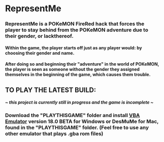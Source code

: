 # RepresentMe

### RepresentMe is a POKeMON FireRed hack that forces the player to stay behind from the POKeMON adventure due to their gender, or lackthereof. 

#### Within the game, the player starts off just as any player would: by choosing their gender and name. 

#### After doing so and beginning their "adventure" in the world of POKeMON, the player is seen as someone without the gender they assigned themselves in the beginning of the game, which causes them trouble. 

#### 

## TO PLAY THE LATEST BUILD:
##### ~ this project is currently still in progress and the game is incomplete ~

### Download the "PLAYTHISGAME" folder and install [VBA Emulator](http://www.emulator-zone.com/doc.php/gba/vboyadvance.HTML) version 18.0 BETA for Windows or DesMuMe for Mac, found in the "PLAYTHISGAME" folder. (Feel free to use any other emulator that plays .gba rom files)